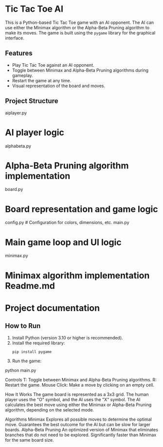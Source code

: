 # Tic Tac Toe AI

This is a Python-based Tic Tac Toe game with an AI opponent. The AI can use either the Minimax algorithm or the Alpha-Beta Pruning algorithm to make its moves. The game is built using the `pygame` library for the graphical interface.

## Features

- Play Tic Tac Toe against an AI opponent.
- Toggle between Minimax and Alpha-Beta Pruning algorithms during gameplay.
- Restart the game at any time.
- Visual representation of the board and moves.

## Project Structure
aiplayer.py 
# AI player logic 
alphabeta.py 
# Alpha-Beta Pruning algorithm implementation 
board.py 
# Board representation and game logic 
config.py # 
Configuration for colors, dimensions, etc. 
main.py 
# Main game loop and UI logic 
minimax.py 
# Minimax algorithm implementation Readme.md 

# Project documentation

## How to Run

1. Install Python (version 3.10 or higher is recommended).
2. Install the required library:
   ```bash
   pip install pygame

3. Run the game:

python main.py

Controls
T: Toggle between Minimax and Alpha-Beta Pruning algorithms.
R: Restart the game.
Mouse Click: Make a move by clicking on an empty cell.


How It Works
 The game board is represented as a 3x3 grid.
The human player uses the "O" symbol, and the AI uses the "X" symbol.
The AI calculates the best move using either the Minimax or Alpha-Beta Pruning algorithm, depending on the selected mode.

Algorithms
Minimax
Explores all possible moves to determine the optimal move.
Guarantees the best outcome for the AI but can be slow for larger boards.
Alpha-Beta Pruning
An optimized version of Minimax that eliminates branches that do not need to be explored.
Significantly faster than Minimax for the same board size.